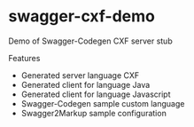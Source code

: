 # swagger-cxf-demo
Demo of Swagger-Codegen CXF server stub

Features
* Generated server language CXF
* Generated client for language Java
* Generated client for language Javascript
* Swagger-Codegen sample custom language
* Swagger2Markup sample configuration
